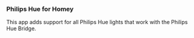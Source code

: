 ### Philips Hue for Homey

This app adds support for all Philips Hue lights that work with the Philips Hue Bridge.